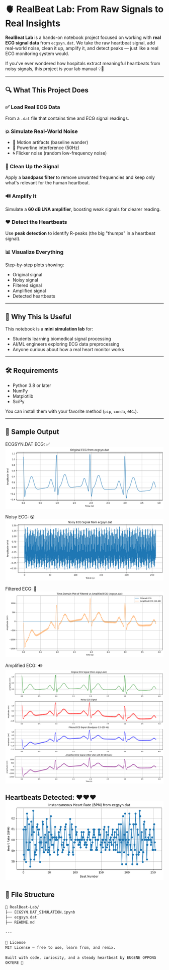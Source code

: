 # 🫀 RealBeat Lab: From Raw Signals to Real Insights
**RealBeat Lab** is a hands-on notebook project focused on working with **real ECG signal data** from `ecgsyn.dat`. We take the raw heartbeat signal, add real-world noise, clean it up, amplify it, and detect peaks — just like a real ECG monitoring system would.

If you've ever wondered how hospitals extract meaningful heartbeats from noisy signals, this project is your lab manual 💡💓

---

## 🔍 What This Project Does

### ✅ Load Real ECG Data  
From a `.dat` file that contains time and ECG signal readings.

### 💥 Simulate Real-World Noise  
- 🧍 Motion artifacts (baseline wander)  
- 🔌 Powerline interference (50Hz)  
- 🌀 Flicker noise (random low-frequency noise)  

### 🧼 Clean Up the Signal  
Apply a **bandpass filter** to remove unwanted frequencies and keep only what's relevant for the human heartbeat.

### 🔊 Amplify It  
Simulate a **60 dB LNA amplifier**, boosting weak signals for clearer reading.

### ❤️ Detect the Heartbeats  
Use **peak detection** to identify R-peaks (the big "thumps" in a heartbeat signal).

### 📊 Visualize Everything  
Step-by-step plots showing:
- Original signal
- Noisy signal
- Filtered signal
- Amplified signal
- Detected heartbeats

---

## 🧠 Why This Is Useful

This notebook is a **mini simulation lab** for:
- Students learning biomedical signal processing  
- AI/ML engineers exploring ECG data preprocessing  
- Anyone curious about how a real heart monitor works  

---

## 🛠 Requirements

- Python 3.8 or later  
- NumPy  
- Matplotlib  
- SciPy

You can install them with your favorite method (`pip`, `conda`, etc.).

---
## 🧪 Sample Output

ECGSYN.DAT ECG: ✅
![alt text](image.png)

Noisy ECG: 😵
![alt text](image-8.png)

Filtered ECG: 🧼
![alt text](image-7.png)

Amplified ECG: 🔊
![alt text](image-6.png)

Heartbeats Detected: ❤️❤️❤️
![alt text](image-5.png)
 ---

## 📎 File Structure

```text
📁 RealBeat-Lab/
├── ECGSYN.DAT_SIMULATION.ipynb
├── ecgsyn.dat
├── README.md

---

📜 License
MIT License — free to use, learn from, and remix.

Built with code, curiosity, and a steady heartbeat by EUGENE OPPONG OKYERE 💓